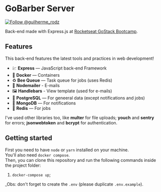 <h1>
  GoBarber Server
</h1>

<p align="left">
  <a href="https://twitter.com/intent/user?screen_name=guilherme_rodz" target="_blank">
    <img
      src="https://img.shields.io/twitter/follow/guilherme_rodz?label=Follow%20Guilherme%20Rodz&style=social"
      alt="Follow @guilherme_rodz"
    />
  </a>
</p>

Back-end made with Express.js at [Rocketseat GoStack Bootcamp](https://www.rocketseat.com.br/bootcamp).

## Features

This back-end features the latest tools and practices in web development!

- 💹 **Express** — JavaScript back-end Framework
- 🐋 **Docker** — Containers
- ♻️ **Bee Queue** — Task queue for jobs (uses Redis)
- 💌 **Nodemailer** - E-mails
- 🖼️ **Handlebars** - View template (used for e-mails)
- 💖 **PostgreSQL** — For geneeral data (except notifications and jobs)
- 💖 **MongoDB** — For notifications
- 💖 **Redis** — For jobs

I've used other libraries too, like **multer** for file uploads; **youch** and **sentry** for errors; **jsonwebtoken** and **bcrypt** for authentication.

## Getting started

First you need to have `node` or `yarn` installed on your machine.  
You'll also need `docker compose`.  
Then, you can clone this repository and run the following commands inside the project folder:

1. `docker-compose up`;

_Obs: don't forget to create the `.env` (please duplicate `.env.example`).
